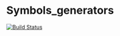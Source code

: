 # Symbols_generators
[![Build Status](https://ci.appveyor.com/api/projects/status/github/llstudent83/Symbols_generators)](https://ci.appveyor.com/api/projects/status/github/llstudent83/Symbols_generators)

